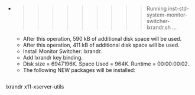 * >>>>>>>>> Running inst-std-system-monitor-switcher-lxrandr.sh ...
  * After this operation, 590 kB of additional disk space will be used.
  * After this operation, 411 kB of additional disk space will be used.
  * Install Monitor Switcher: lxrandr.
  * Add lxrandr key binding.
  * Disk size = 6947196K. Space Used = 964K. Runtime = 00:00:00:02.
  * The following NEW packages will be installed:
  ```bash
lxrandr x11-xserver-utils
  ```
